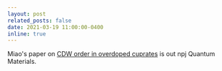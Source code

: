 ```yaml
---
layout: post
related_posts: false
date: 2021-03-19 11:00:00-0400
inline: true
---
```


Miao's paper on [CDW order in overdoped cuprates](/publications/#Miao2021charge) is out npj Quantum Materials.
